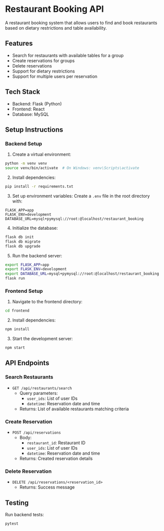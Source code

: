 # Restaurant Booking API

A restaurant booking system that allows users to find and book restaurants based on dietary restrictions and table availability.

## Features

- Search for restaurants with available tables for a group
- Create reservations for groups
- Delete reservations
- Support for dietary restrictions
- Support for multiple users per reservation

## Tech Stack

- Backend: Flask (Python)
- Frontend: React
- Database: MySQL

## Setup Instructions 

### Backend Setup

1. Create a virtual environment:
```bash
python -m venv venv
source venv/bin/activate  # On Windows: venv\Scripts\activate
```

2. Install dependencies:
```bash
pip install -r requirements.txt
```

3. Set up environment variables:
Create a `.env` file in the root directory with:
```
FLASK_APP=app
FLASK_ENV=development
DATABASE_URL=mysql+pymysql://root:@localhost/restaurant_booking
```

4. Initialize the database:
```bash
flask db init
flask db migrate
flask db upgrade
```

5. Run the backend server:
```bash
export FLASK_APP=app
export FLASK_ENV=development
export DATABASE_URL=mysql+pymysql://root:@localhost/restaurant_booking
flask run
```

### Frontend Setup

1. Navigate to the frontend directory:
```bash
cd frontend
```

2. Install dependencies:
```bash
npm install
```

3. Start the development server:
```bash
npm start
```

## API Endpoints

### Search Restaurants
- `GET /api/restaurants/search`
  - Query parameters:
    - `user_ids`: List of user IDs
    - `datetime`: Reservation date and time
  - Returns: List of available restaurants matching criteria

### Create Reservation
- `POST /api/reservations`
  - Body:
    - `restaurant_id`: Restaurant ID
    - `user_ids`: List of user IDs
    - `datetime`: Reservation date and time
  - Returns: Created reservation details

### Delete Reservation
- `DELETE /api/reservations/<reservation_id>`
  - Returns: Success message

## Testing

Run backend tests:
```bash
pytest
``` 